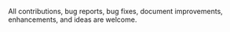 All contributions, bug reports, bug fixes, document improvements, enhancements, and ideas are welcome.
